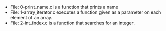 * File: 0-print_name.c is a function that prints a name
* File: 1-array_iterator.c executes a function given as a parameter on each element of an array.
* File: 2-int_index.c is  a function that searches for an integer.
